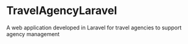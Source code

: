 # TravelAgencyLaravel
A web application developed in Laravel for travel agencies to support agency management
